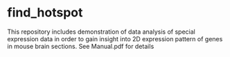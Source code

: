 # find_hotspot

This repository includes demonstration of data analysis of special expression data in order to gain insight into 2D expression pattern of genes in mouse brain sections. See Manual.pdf for details
